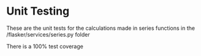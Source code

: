 # Unit Testing
These are the unit tests for the calculations made in series functions in the /flasker/services/series.py folder

There is a 100% test coverage